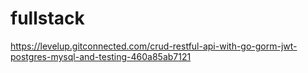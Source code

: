 # fullstack
https://levelup.gitconnected.com/crud-restful-api-with-go-gorm-jwt-postgres-mysql-and-testing-460a85ab7121
